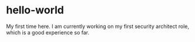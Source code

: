 # hello-world
My first time here.
I am currently working on my first security architect role, which is a good experience so far.
